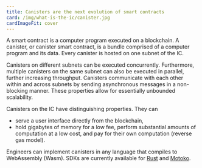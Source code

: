 ```yaml
---
title: Canisters are the next evolution of smart contracts
card: /img/what-is-the-ic/canister.jpg
cardImageFit: cover
---
```


A smart contract is a computer program executed on a blockchain. A canister, or canister smart contract, is a bundle comprised of a computer program and its data. Every canister is hosted on one subnet of the IC.

Canisters on different subnets can be executed concurrently. Furthermore, multiple canisters on the same subnet can also be executed in parallel, further increasing throughput. Canisters communicate with each other within and across subnets by sending asynchronous messages in a non-blocking manner. These properties allow for essentially unbounded scalability.

Canisters on the IC have distinguishing properties. They can

- serve a user interface directly from the blockchain,
- hold gigabytes of memory for a low fee,
  perform substantial amounts of computation at a low cost, and
  pay for their own computation (reverse gas model).

Engineers can implement canisters in any language that compiles to WebAssembly (Wasm). SDKs are currently available for [Rust](/docs/current/developer-docs/build/cdks/cdk-rs-dfinity/) and [Motoko](/docs/current/developer-docs/build/cdks/motoko-dfinity/motoko/).
  
